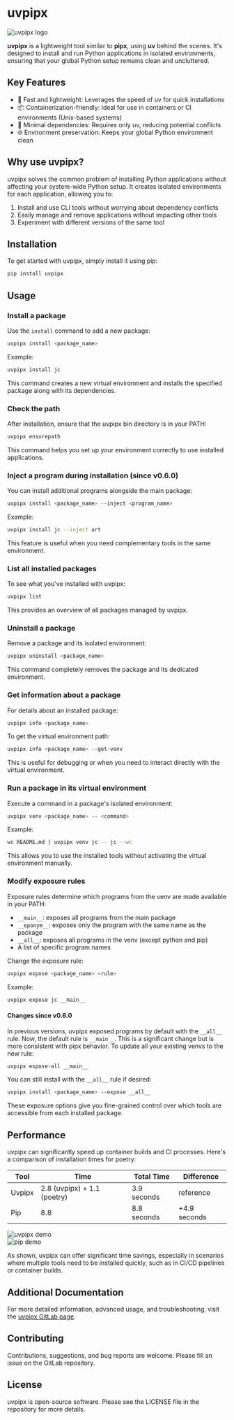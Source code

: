 # uvpipx

![uvpipx logo](https://gitlab.com/pytgaen-group/uvpipx/-/raw/main/uvpipx_logo.jpg)

**uvpipx** is a lightweight tool similar to **pipx**, using **uv** behind the scenes. It's designed to install and run Python applications in isolated environments, ensuring that your global Python setup remains clean and uncluttered.

## Key Features

- 🚀 Fast and lightweight: Leverages the speed of uv for quick installations
- 📦 Containerization-friendly: Ideal for use in containers or CI environments (Unix-based systems)
- 🔗 Minimal dependencies: Requires only uv, reducing potential conflicts
- 🌐 Environment preservation: Keeps your global Python environment clean

## Why use uvpipx?

uvpipx solves the common problem of installing Python applications without affecting your system-wide Python setup. It creates isolated environments for each application, allowing you to:

1. Install and use CLI tools without worrying about dependency conflicts
2. Easily manage and remove applications without impacting other tools
3. Experiment with different versions of the same tool

## Installation

To get started with uvpipx, simply install it using pip:

```bash
pip install uvpipx
```

## Usage

### Install a package

Use the `install` command to add a new package:

```bash
uvpipx install <package_name>
```

Example:

```bash
uvpipx install jc
```

This command creates a new virtual environment and installs the specified package along with its dependencies.

### Check the path

After installation, ensure that the uvpipx bin directory is in your PATH:

```bash
uvpipx ensurepath
```

This command helps you set up your environment correctly to use installed applications.

### Inject a program during installation (since v0.6.0)

You can install additional programs alongside the main package:

```bash
uvpipx install <package_name> --inject <program_name>
```

Example:

```bash
uvpipx install jc --inject art
```

This feature is useful when you need complementary tools in the same environment.

### List all installed packages

To see what you've installed with uvpipx:

```bash
uvpipx list
```

This provides an overview of all packages managed by uvpipx.

### Uninstall a package

Remove a package and its isolated environment:

```bash
uvpipx uninstall <package_name>
```

This command completely removes the package and its dedicated environment.

### Get information about a package

For details about an installed package:

```bash
uvpipx info <package_name>
```

To get the virtual environment path:

```bash
uvpipx info <package_name> --get-venv
```

This is useful for debugging or when you need to interact directly with the virtual environment.

### Run a package in its virtual environment

Execute a command in a package's isolated environment:

```bash
uvpipx venv <package_name> -- <command>
```

Example:

```bash
wc README.md | uvpipx venv jc -- jc --wc 
```

This allows you to use the installed tools without activating the virtual environment manually.

### Modify exposure rules

Exposure rules determine which programs from the venv are made available in your PATH:

- `__main__`: exposes all programs from the main package
- `__eponym__`: exposes only the program with the same name as the package
- `__all__`: exposes all programs in the venv (except python and pip)
- A list of specific program names

Change the exposure rule:

```bash
uvpipx expose <package_name> <rule>
```

Example:

```bash
uvpipx expose jc __main__
```

#### Changes since v0.6.0

In previous versions, uvpipx exposed programs by default with the `__all__` rule. Now, the default rule is `__main__`. This is a significant change but is more consistent with pipx behavior. To update all your existing venvs to the new rule:

```bash
uvpipx expose-all __main__
```

You can still install with the `__all__` rule if desired:

```bash
uvpipx install <package_name> --expose __all__
```

These exposure options give you fine-grained control over which tools are accessible from each installed package.

## Performance

uvpipx can significantly speed up container builds and CI processes. Here's a comparison of installation times for poetry:

| Tool   | Time                    | Total Time  | Difference     |
|--------|-------------------------|-------------|----------------|
| Uvpipx | 2.8 (uvpipx) + 1.1 (poetry) | 3.9 seconds | reference      |
| Pip    | 8.8                     | 8.8 seconds | +4.9 seconds   |

![uvpipx demo](https://gitlab.com/pytgaen-group/uvpipx/-/raw/main/docs/assets/perf_uvpipx_poetry.png)  
![pip demo](https://gitlab.com/pytgaen-group/uvpipx/-/raw/main/docs/assets/perf_pip_poetry.png)

As shown, uvpipx can offer significant time savings, especially in scenarios where multiple tools need to be installed quickly, such as in CI/CD pipelines or container builds.

## Additional Documentation

For more detailed information, advanced usage, and troubleshooting, visit the [uvpipx GitLab page](https://uvpipx-pytgaen-group-cc4651f865d7ce5bdaea510cdc656d736634827532.gitlab.io).

## Contributing

Contributions, suggestions, and bug reports are welcome. Please fill an issue on the GitLab repository.

## License

uvpipx is open-source software. Please see the LICENSE file in the repository for more details.
